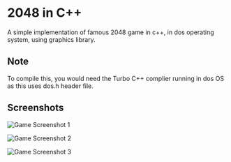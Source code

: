 # 2048 in C++

A simple implementation of famous 2048 game in c++, in dos operating system, using graphics library.

## Note

To compile this, you would need the Turbo C++ complier running in dos OS as this uses dos.h header file.
## Screenshots


![Game Screenshot 1](https://i.postimg.cc/xjG7yvms/ss-1.jpg)


![Game Screenshot 2](https://i.postimg.cc/282KgC2h/ss-2.jpg)


![Game Screenshot 3](https://i.postimg.cc/2SyKDgKJ/ss-3.jpg)

